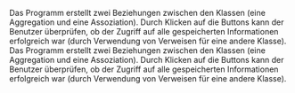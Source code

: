 Das Programm erstellt zwei Beziehungen zwischen den Klassen (eine Aggregation und eine Assoziation). Durch Klicken auf die Buttons kann der Benutzer überprüfen, ob der Zugriff auf alle gespeicherten Informationen erfolgreich war (durch Verwendung von Verweisen für eine andere Klasse). Das Programm erstellt zwei Beziehungen zwischen den Klassen (eine Aggregation und eine Assoziation). Durch Klicken auf die Buttons kann der Benutzer überprüfen, ob der Zugriff auf alle gespeicherten Informationen erfolgreich war (durch Verwendung von Verweisen für eine andere Klasse). 
